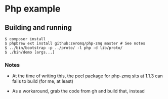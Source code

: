 # Php example

## Building and running

```shell
$ composer install
$ phpbrew ext install github:zeromq/php-zmq master # See notes
$ ../bin/bootstrap -p ../proto/ -l php -d lib/proto/
$ ./bin/demo [args...]
```

### Notes

- At the time of writing this, the pecl package for php-zmq sits at
  1.1.3 can fails to build (for me, at least)

- As a workaround, grab the code from gh and build that, instead
